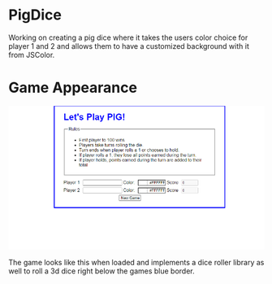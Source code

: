 # PigDice
Working on creating a pig dice where it takes the users color choice for player 1 and 2 and allows them to have a customized
background with it from JSColor.

# Game Appearance
![alt text](https://raw.githubusercontent.com/RyderDProgrammer/PigDice/main/RyderDPigDice.PNG)

The game looks like this when loaded and implements a dice roller library as well to roll a 3d dice right below the games blue border.
